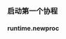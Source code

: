 ### 启动第一个协程

<link rel="stylesheet" type="text/css" href="../images/jquery.dialog.css">
<script type=text/javascript src="../images/jquery.main.js"></script>

#### runtime.newproc

<div id="newproc"></div>
<script>
    mainFunctions.push(['newproc', '#aaa'])
</script>


